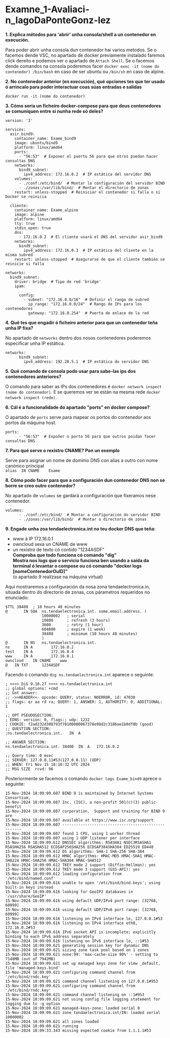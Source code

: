# Examne_1-Avaliaci-n_IagoDaPonteGonz-lez

**1. Explica métodos para 'abrir' unha consola/shell a un contenedor en execución.**

Para poder abrir unha consola dun contenedor hai varios metodos. Se o facemos dende VSC, no apartado de docker previamente instalado faremos click dereito e podemos ver o apartado de `Attach Shell`. Se o facemos dende comandos na consola poderemos facer `docker exec -it (nome do contenedor) /bin/bash` en caso de ser ubuntu ou `/bin/sh` en caso de alpine.

**2. No contenedor anterior (en execución), qué opciones tes que ter usado ó arrincalo para poder interactuar coas súas entradas e salidas**

`docker run -it (nome do contenedor)`

**3. Cómo sería un ficheiro docker-compose para que dous contenedores se comuniquen entre si nunha rede só deles?**

```
version: '3'

services:
  asir_bind9:
    container_name: Exame_bind9
    image: ubuntu/bind9
    platform: linux/amd64
    ports:
      - "56:53"  # Exponer el puerto 56 para que otros puedan hacer consultas DNS
    networks:
      bind9_subnet:
        ipv4_address: 172.16.0.2  # IP estática del servidor DNS
    volumes:
      - ./conf:/etc/bind/  # Montar la configuración del servidor BIND
      - ./zonas:/var/lib/bind/  # Montar el directorio de zonas
    restart: unless-stopped  # Reiniciar el contenedor si falla o si Docker se reinicia

  cliente:
    container_name: Exame_alpine
    image: alpine
    platform: linux/amd64
    tty: true
    stdin_open: true
    dns:
      - 172.16.0.2  # El cliente usará el DNS del servidor asir_bind9
    networks:
      bind9_subnet:
        ipv4_address: 172.16.0.3  # IP estática del cliente en la misma subred
    restart: unless-stopped  # Asegurarse de que el cliente también se reinicie si falla

networks:
  bind9_subnet:
    driver: bridge  # Tipo de red 'bridge'
    ipam:
     
      config:
        - subnet: "172.16.0.0/16"  # Definir el rango de subred
          ip_range: "172.16.0.0/24"  # Rango de IPs para los contenedores
          gateway: "172.16.0.254"  # Puerta de enlace de la red
```

**4. Qué tes que engadir ó ficheiro anterior para que un contenedor teña unha IP fixa?**

No apartado de `networks` dentro dos nosos contenedores poderemos especificar unha IP estática.  

```
networks:
      bind9_subnet:
        ipv4_address: 192.28.5.1  # IP estática do servidor DNS
```

**5. Qué comando de consola podo usar para sabe-las ips dos contenedores anteriores?**

O comando para saber as IPs dos contenedores é `docker network inspect (nome do contenedor)`. E se queremos ver se están na mesma rede `docker network inspect (rede)`. 

**6. Cál é a funcionalidade do apartado "ports" en docker compose?**

O apartado de `ports` serve para mapear os portos do contenedor aos portos da máquina host.

```
ports:
      - "56:53"  # Expoñer o porto 56 para que outros poidan facer consultas DNS
```

**7. Para qué serve o rexistro CNAME? Pon un exemplo**

Serve para asignar un nome de dominio DNS con alias a outro con nome canónico principal  
`alias	IN CNAME	Exame`

**8. Cómo podo facer para que a configuración dun contenedor DNS non se borre se creo outro contenedor?**

No apartado de `volumes` se gardará a configuración que fixeramos nese contenedor.  

```
volumes:
      - ./conf:/etc/bind/  # Montar a configuración do servidor BIND
      - ./zonas:/var/lib/bind/  # Montar o directorio de zonas
```

**9. Engade unha zoa tendaelectronica.int no teu docker DNS que teña:**
- www á IP 172.16.0.1  
- owncloud sexa un CNAME de www  
- un rexistro de texto có contido "1234ASDF"  
**Comproba que todo funciona có comando "dig"**  
**Mostra nos logs que o servicio funciona ben usando a saída da terminal ó levantar o compose ou có comando "docker logs [nomeContenedorOuID]"**  
(o apartado 9 realízase na máquina virtual)


Aquí mostraremos a configuración da nosa zona tendaelectronica.in, situada dentro do directorio de zonas, cos párametros requeridos no enunciado:

```
$TTL 38400	; 10 hours 40 minutes
@		IN SOA	ns.tendaelectronica.int. some.email.address. (
				10000002   ; serial
				10800      ; refresh (3 hours)
				3600       ; retry (1 hour)
				604800     ; expire (1 week)
				38400      ; minimum (10 hours 40 minutes)
				)
@		IN NS	ns.tendaelectronica.int.
ns		IN A		172.16.0.2
test	IN A		172.16.0.4
www		IN A		172.16.0.1
owncloud	IN CNAME	www
@	IN TXT		1234ASDF
``` 

Facendo o comando `dig ns.tendaelectronica.int` aparece o seguinte: 

```
; <<>> DiG 9.18.27 <<>> ns.tendaelectronica.int
;; global options: +cmd
;; Got answer:
;; ->>HEADER<<- opcode: QUERY, status: NOERROR, id: 47030
;; flags: qr aa rd ra; QUERY: 1, ANSWER: 1, AUTHORITY: 0, ADDITIONAL: 1

;; OPT PSEUDOSECTION:
; EDNS: version: 0, flags:; udp: 1232
; COOKIE: f2ad232d308793f70100000067378e98d2c3186ae1b0df0b (good)
;; QUESTION SECTION:
;ns.tendaelectronica.int.	IN	A

;; ANSWER SECTION:
ns.tendaelectronica.int. 38400	IN	A	172.16.0.2

;; Query time: 0 msec
;; SERVER: 127.0.0.11#53(127.0.0.11) (UDP)
;; WHEN: Fri Nov 15 18:10:32 UTC 2024
;; MSG SIZE  rcvd: 96
```

Posteriormente se facemos o comando `docker logs Exame_bind9` aprece o seguinte:

```
15-Nov-2024 18:09:09.607 BIND 9 is maintained by Internet Systems Consortium,
15-Nov-2024 18:09:09.607 Inc. (ISC), a non-profit 501(c)(3) public-benefit 
15-Nov-2024 18:09:09.607 corporation.  Support and training for BIND 9 are 
15-Nov-2024 18:09:09.607 available at https://www.isc.org/support
15-Nov-2024 18:09:09.607 ----------------------------------------------------
15-Nov-2024 18:09:09.607 found 1 CPU, using 1 worker thread
15-Nov-2024 18:09:09.607 using 1 UDP listener per interface
15-Nov-2024 18:09:09.612 DNSSEC algorithms: RSASHA1 NSEC3RSASHA1 RSASHA256 RSASHA512 ECDSAP256SHA256 ECDSAP384SHA384 ED25519 ED448
15-Nov-2024 18:09:09.612 DS algorithms: SHA-1 SHA-256 SHA-384
15-Nov-2024 18:09:09.612 HMAC algorithms: HMAC-MD5 HMAC-SHA1 HMAC-SHA224 HMAC-SHA256 HMAC-SHA384 HMAC-SHA512
15-Nov-2024 18:09:09.612 TKEY mode 2 support (Diffie-Hellman): yes
15-Nov-2024 18:09:09.612 TKEY mode 3 support (GSS-API): yes
15-Nov-2024 18:09:09.612 loading configuration from '/etc/bind/named.conf'
15-Nov-2024 18:09:09.616 unable to open '/etc/bind/bind.keys'; using built-in keys instead
15-Nov-2024 18:09:09.616 looking for GeoIP2 databases in '/usr/share/GeoIP'
15-Nov-2024 18:09:09.616 using default UDP/IPv4 port range: [32768, 60999]
15-Nov-2024 18:09:09.616 using default UDP/IPv6 port range: [32768, 60999]
15-Nov-2024 18:09:09.616 listening on IPv4 interface lo, 127.0.0.1#53
15-Nov-2024 18:09:09.616 listening on IPv4 interface eth0, 172.16.0.2#53
15-Nov-2024 18:09:09.616 IPv6 socket API is incomplete; explicitly binding to each IPv6 address separately
15-Nov-2024 18:09:09.616 listening on IPv6 interface lo, ::1#53
15-Nov-2024 18:09:09.621 generating session key for dynamic DNS
15-Nov-2024 18:09:09.621 sizing zone task pool based on 1 zones
15-Nov-2024 18:09:09.621 none:99: 'max-cache-size 90%' - setting to 7148MB (out of 7942MB)
15-Nov-2024 18:09:09.621 set up managed keys zone for view _default, file 'managed-keys.bind'
15-Nov-2024 18:09:09.621 configuring command channel from '/etc/bind/rndc.key'
15-Nov-2024 18:09:09.621 command channel listening on 127.0.0.1#953
15-Nov-2024 18:09:09.621 configuring command channel from '/etc/bind/rndc.key'
15-Nov-2024 18:09:09.621 command channel listening on ::1#953
15-Nov-2024 18:09:09.621 not using config file logging statement for logging due to -g option
15-Nov-2024 18:09:09.621 managed-keys-zone: loaded serial 0
15-Nov-2024 18:09:09.621 zone tendaelectronica.int/IN: loaded serial 10000002
15-Nov-2024 18:09:09.621 all zones loaded
15-Nov-2024 18:09:09.621 running
15-Nov-2024 18:09:33.343 missing expected cookie from 1.1.1.1#53
```
